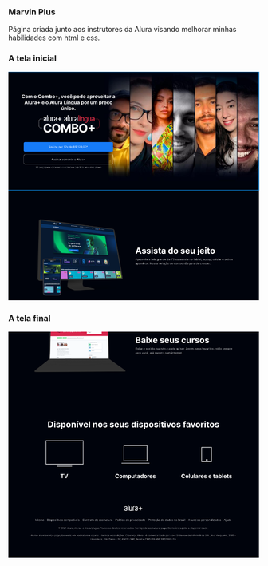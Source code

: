 ### Marvin Plus

Página criada junto aos instrutores da Alura visando melhorar minhas habilidades com html e css.

### A tela inicial

![Tela inicial](img/inicio.png)

### A tela final

![Tela final](img/fim.png)
